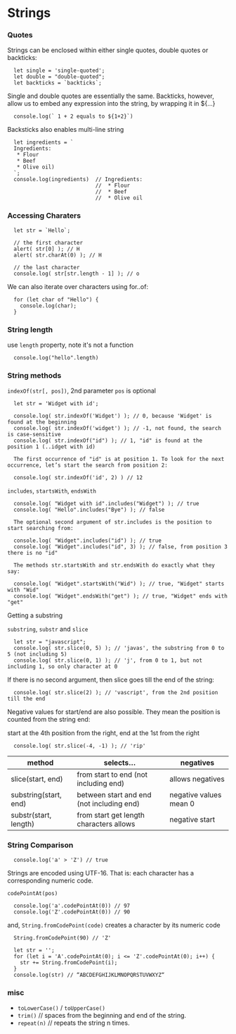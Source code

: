 # Strings
### Quotes
Strings can be enclosed within either single quotes, double quotes or backticks:

  ```
    let single = 'single-quoted';
    let double = "double-quoted";
    let backticks = `backticks`;
  ```

  Single and double quotes are essentially the same. Backticks, however, allow us to embed any expression into the string, by wrapping it in ${…}
  ```
    console.log(` 1 + 2 equals to ${1+2}`)
  ```

  Backsticks also enables multi-line string

  ```
    let ingredients = `
    Ingredients:   
     * Flour
     * Beef
     * Olive oil)
    `;
    console.log(ingredients)  // Ingredients:
                              //  * Flour
                              //  * Beef
                              //  * Olive oil
  ```
### Accessing Charaters

  ```
    let str = `Hello`;
    
    // the first character
    alert( str[0] ); // H
    alert( str.charAt(0) ); // H
    
    // the last character
    console.log( str[str.length - 1] ); // o
  ```
  We can also iterate over characters using for..of:
  ```
    for (let char of "Hello") {
      console.log(char); 
    }
  ```
### String length
use `length` property, note it's not a function

  ```
    console.log("hello".length)
  ```
### String methods

`indexOf(str[, pos])`, 2nd parameter `pos` is optional
  ```
    let str = 'Widget with id';
    
    console.log( str.indexOf('Widget') ); // 0, because 'Widget' is found at the beginning
    console.log( str.indexOf('widget') ); // -1, not found, the search is case-sensitive    
    console.log( str.indexOf("id") ); // 1, "id" is found at the position 1 (..idget with id)

    The first occurrence of "id" is at position 1. To look for the next occurrence, let’s start the search from position 2:  

    console.log( str.indexOf('id', 2) ) // 12
  ```
`includes`, `startsWith`, `endsWith`

  ```
    console.log( "Widget with id".includes("Widget") ); // true    
    console.log( "Hello".includes("Bye") ); // false
    
    The optional second argument of str.includes is the position to start searching from:
    
    console.log( "Widget".includes("id") ); // true
    console.log( "Widget".includes("id", 3) ); // false, from position 3 there is no "id"
    
    The methods str.startsWith and str.endsWith do exactly what they say:
    
    console.log( "Widget".startsWith("Wid") ); // true, "Widget" starts with "Wid"
    console.log( "Widget".endsWith("get") ); // true, "Widget" ends with "get"
  ```

Getting a substring

`substring`, `substr` and `slice`
  
  ```  
    let str = "javascript";
    console.log( str.slice(0, 5) ); // 'javas', the substring from 0 to 5 (not including 5)
    console.log( str.slice(0, 1) ); // 'j', from 0 to 1, but not including 1, so only character at 0
  ```
  
  If there is no second argument, then slice goes till the end of the string:    
  ```
    console.log( str.slice(2) ); // 'vascript', from the 2nd position till the end
  ```  
    
  Negative values for start/end are also possible. They mean the position is counted from the string end:
    
  start at the 4th position from the right, end at the 1st from the right
    
  ```
    console.log( str.slice(-4, -1) ); // 'rip'
  ```

  |method|	selects…|	negatives|
  |-- |-- |-- |
  |slice(start, end)	|from start to end (not including end)|	allows negatives|
  |substring(start, end)|	between start and end (not including end)	|negative values mean 0|
  |substr(start, length)|	from start get length characters	allows |negative start|

### String Comparison

  ```
    console.log('a' > 'Z') // true
  ```
  Strings are encoded using UTF-16. That is: each character has a corresponding numeric code.
  
  `codePointAt(pos)`

  ```
    console.log('a'.codePointAt(0)) // 97
    console.log('Z'.codePointAt(0)) // 90
  ```
and, `String.fromCodePoint(code)` creates a character by its numeric code
  ```
    String.fromCodePoint(90) // 'Z'

    let str = '';
    for (let i = 'A'.codePointAt(0); i <= 'Z'.codePointAt(0); i++) {
      str += String.fromCodePoint(i);
    }
    console.log(str) // “ABCDEFGHIJKLMNOPQRSTUVWXYZ“
  ```
### misc
- `toLowerCase()` / `toUpperCase()`
- `trim()` // spaces from the beginning and end of the string.
- `repeat(n)` // repeats the string n times.
